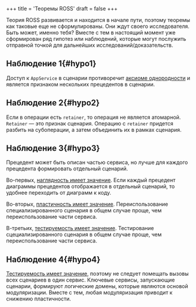 +++
title = 'Теоремы ROSS'
draft = false
+++

Теория ROSS развивается и находится в начале пути, поэтому теоремы как таковые еще не сформулированы. Они ждут своего исследователя. Быть может, именно тебя? Вместе с тем в настоящий момент уже сформирован ряд гипотез или наблюдений, которые могут послужить отправной точкой для дальнейших исследований/доказательств.

## Наблюдение 1{#hypo1}

Доступ к `AppService` в сценарии противоречит [аксиоме однородности]("../axioms/#uniform" "Аксиома однородности — rossmanual.com") и является признаком нескольких прецедентов в сценарии.

## Наблюдение 2{#hypo2}

Если в операции есть `retainer`, то операция не является атомарной. `Retainer` — это признак сценария. Операцию с `retainer` придется разбить на субоперации, а затем объединить их в рамках сценария.

## Наблюдение 3{#hypo3}

Прецедент может быть описан частью сервиса, но лучше для каждого прецедента формировать отдельный сценарий.

Во-первых, [наглядность имеет значение]("../axioms/#principles" "Принципы ROSS — rossmanual.com"). Если каждый прецедент диаграммы прецедентов отображается в отдельный сценарий, то удобнее переходить от диаграмм к коду.

Во-вторых, [пластичность имеет значение]("../axioms/#principles" "Принципы ROSS — rossmanual.com"). Переиспользование специализированного сценария в общем случае проще, чем переиспользование части сервиса.

В-третьих, [тестируемость имеет значение]("../axioms/#principles" "Принципы ROSS — rossmanual.com"). Тестирование сцециализированного сценария в общем случае проще, чем переиспользование части сервиса.

## Наблюдение 4{#hypo4}

[Тестируемость имеет значение]("../axioms/#principles" "Принципы ROSS — rossmanual.com"), поэтому не следует помещать вызовы всех сценариев в один сервис. Ключевые сервисы, запускающие сценарии, формируют логические домены, которые являются основой модуляризации. Вместе с тем, любая модуляризация приводит к снижению пластичности.
